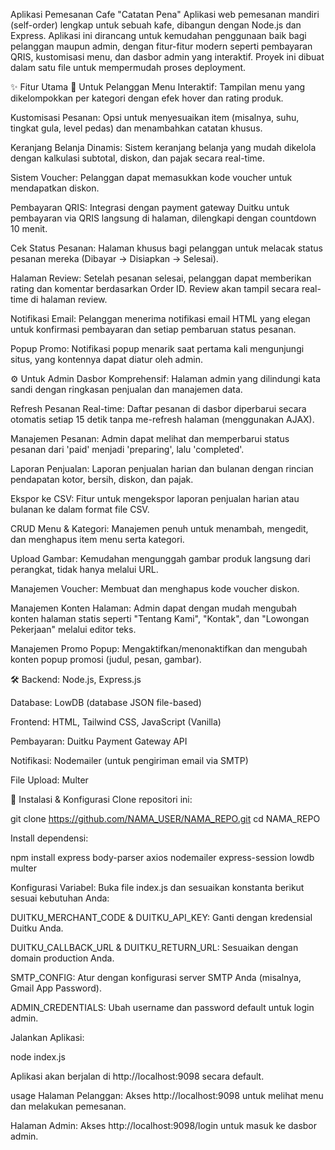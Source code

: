 Aplikasi Pemesanan Cafe "Catatan Pena"
Aplikasi web pemesanan mandiri (self-order) lengkap untuk sebuah kafe, dibangun dengan Node.js dan Express. Aplikasi ini dirancang untuk kemudahan penggunaan baik bagi pelanggan maupun admin, dengan fitur-fitur modern seperti pembayaran QRIS, kustomisasi menu, dan dasbor admin yang interaktif. Proyek ini dibuat dalam satu file untuk mempermudah proses deployment.

✨ Fitur Utama
👤 Untuk Pelanggan
Menu Interaktif: Tampilan menu yang dikelompokkan per kategori dengan efek hover dan rating produk.

Kustomisasi Pesanan: Opsi untuk menyesuaikan item (misalnya, suhu, tingkat gula, level pedas) dan menambahkan catatan khusus.

Keranjang Belanja Dinamis: Sistem keranjang belanja yang mudah dikelola dengan kalkulasi subtotal, diskon, dan pajak secara real-time.

Sistem Voucher: Pelanggan dapat memasukkan kode voucher untuk mendapatkan diskon.

Pembayaran QRIS: Integrasi dengan payment gateway Duitku untuk pembayaran via QRIS langsung di halaman, dilengkapi dengan countdown 10 menit.

Cek Status Pesanan: Halaman khusus bagi pelanggan untuk melacak status pesanan mereka (Dibayar -> Disiapkan -> Selesai).

Halaman Review: Setelah pesanan selesai, pelanggan dapat memberikan rating dan komentar berdasarkan Order ID. Review akan tampil secara real-time di halaman review.

Notifikasi Email: Pelanggan menerima notifikasi email HTML yang elegan untuk konfirmasi pembayaran dan setiap pembaruan status pesanan.

Popup Promo: Notifikasi popup menarik saat pertama kali mengunjungi situs, yang kontennya dapat diatur oleh admin.

⚙️ Untuk Admin
Dasbor Komprehensif: Halaman admin yang dilindungi kata sandi dengan ringkasan penjualan dan manajemen data.

Refresh Pesanan Real-time: Daftar pesanan di dasbor diperbarui secara otomatis setiap 15 detik tanpa me-refresh halaman (menggunakan AJAX).

Manajemen Pesanan: Admin dapat melihat dan memperbarui status pesanan dari 'paid' menjadi 'preparing', lalu 'completed'.

Laporan Penjualan: Laporan penjualan harian dan bulanan dengan rincian pendapatan kotor, bersih, diskon, dan pajak.

Ekspor ke CSV: Fitur untuk mengekspor laporan penjualan harian atau bulanan ke dalam format file CSV.

CRUD Menu & Kategori: Manajemen penuh untuk menambah, mengedit, dan menghapus item menu serta kategori.

Upload Gambar: Kemudahan mengunggah gambar produk langsung dari perangkat, tidak hanya melalui URL.

Manajemen Voucher: Membuat dan menghapus kode voucher diskon.

Manajemen Konten Halaman: Admin dapat dengan mudah mengubah konten halaman statis seperti "Tentang Kami", "Kontak", dan "Lowongan Pekerjaan" melalui editor teks.

Manajemen Promo Popup: Mengaktifkan/menonaktifkan dan mengubah konten popup promosi (judul, pesan, gambar).

🛠️ 
Backend: Node.js, Express.js

Database: LowDB (database JSON file-based)

Frontend: HTML, Tailwind CSS, JavaScript (Vanilla)

Pembayaran: Duitku Payment Gateway API

Notifikasi: Nodemailer (untuk pengiriman email via SMTP)

File Upload: Multer

🚀 Instalasi & Konfigurasi
Clone repositori ini:

git clone https://github.com/NAMA_USER/NAMA_REPO.git
cd NAMA_REPO

Install dependensi:

npm install express body-parser axios nodemailer express-session lowdb multer

Konfigurasi Variabel:
Buka file index.js dan sesuaikan konstanta berikut sesuai kebutuhan Anda:

DUITKU_MERCHANT_CODE & DUITKU_API_KEY: Ganti dengan kredensial Duitku Anda.

DUITKU_CALLBACK_URL & DUITKU_RETURN_URL: Sesuaikan dengan domain production Anda.

SMTP_CONFIG: Atur dengan konfigurasi server SMTP Anda (misalnya, Gmail App Password).

ADMIN_CREDENTIALS: Ubah username dan password default untuk login admin.

Jalankan Aplikasi:

node index.js

Aplikasi akan berjalan di http://localhost:9098 secara default.

usage
Halaman Pelanggan: Akses http://localhost:9098 untuk melihat menu dan melakukan pemesanan.

Halaman Admin: Akses http://localhost:9098/login untuk masuk ke dasbor admin.
